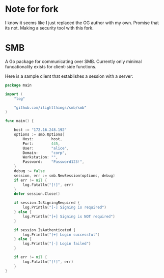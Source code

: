 # Note for fork
I know it seems like I just replaced the OG author with my own. Promise that its not. Making a security tool with this fork.

# SMB
A Go package for communicating over SMB. Currently only minimal funcationality exists for client-side functions.

Here is a sample client that establishes a session with a server:

```go
package main

import (
	"log"

	"github.com/ilightthings/smb/smb"
)

func main() {

	host := "172.16.248.192"
	options := smb.Options{
		Host:        host,
		Port:        445,
		User:        "alice",
		Domain:      "corp",
		Workstation: "",
		Password:    "Password123!",
	}
	debug := false
	session, err := smb.NewSession(options, debug)
	if err != nil {
		log.Fatalln("[!]", err)
	}
	defer session.Close()

	if session.IsSigningRequired {
		log.Println("[-] Signing is required")
	} else {
		log.Println("[+] Signing is NOT required")
	}

	if session.IsAuthenticated {
		log.Println("[+] Login successful")
	} else {
		log.Println("[-] Login failed")
	}

	if err != nil {
		log.Fatalln("[!]", err)
	}
}

```
